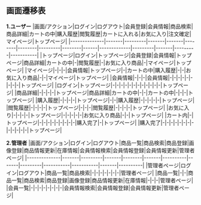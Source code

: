 ## 画面遷移表

**1.ユーザー**
|画面/アクション|ログイン|ログアウト|会員登録|会員情報|商品検索|商品詳細|カートの中|購入履歴|閲覧履歴|カートに入れる|お気に入り|注文確定|マイページ|トップページ|
|--------------|-------|---------|-------|-------|--------|--------|---------|--------|------|-------------|---------|-------|---------|-----------|
|トップページ|ログイン|トップページ|会員登録|会員情報|トップページ|商品詳細|カートの中|-|閲覧履歴|-|お気に入り商品|-|マイページ|トップページ|
|マイページ|-|-|-|会員情報|トップページ|-|カートの中|購入履歴|-|-|お気に入り商品|-|-|マイページ|トップページ|
|会員情報|-|-|-|会員情報|-|-|-|-|-|-|-|-|-|トップページ|
|ログイン|トップページ|-|-|-|-|-|-|-|-|-|-|-|-|トップページ|
|商品詳細|-|-|-|-|トップページ|商品詳細|カートの中|-|-|カートの中|-|-|-|トップページ|
|購入履歴|-|-|-|-|トップページ|-|-|購入履歴|-|-|-|-|-|トップページ|
|閲覧履歴|-|-|-|-|トップページ|-|-|-|閲覧履歴|-|-|-|-|トップページ|
|お気に入り|-|-|-|-|トップページ|-|-|-|-|-|お気に入り商品|-|-|トップページ|
|カート内|-|トップページ|-|-|-|-|-|-|-|-|-|購入完了|-|トップページ|
|購入完了|-|-|-|-|-|-|-|-|-|-|-|-|-|トップページ|

**2.管理者**
|画面/アクション|ログイン|ログアウト|商品一覧|商品検索|商品登録|画像登録|商品情報更新|在庫情報|会員情報検索|会員情報登録|会員情報更新|管理者ページ|
|--------------|-------|---------|-------|--------|-------|----------|-------|---------|-----------|-----------|-------|----------|
|管理者ページ|ログイン|ログアウト|商品一覧|商品検索|-|-|-|-|-|-|-|管理者ページ|
|商品一覧|-|-|商品一覧|商品検索|商品登録|画像登録|商品情報更新|在庫情報|-|-|-|管理者ページ|
|会員一覧|-|-|-|-|-|-|-|-|会員情報検索|会員情報登録|会員情報更新|管理者ページ|
